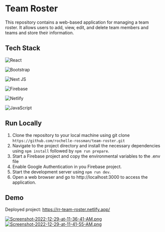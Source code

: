 
# Team Roster

This repository contains a web-based application for managing a team roster. It allows users to add, view, edit, and delete team members and teams and store their information.


## Tech Stack
![React](https://img.shields.io/badge/react-%2320232a.svg?style=for-the-badge&logo=react&logoColor=%2361DAFB)

![Bootstrap](https://img.shields.io/badge/bootstrap-%23563D7C.svg?style=for-the-badge&logo=bootstrap&logoColor=white)

![Next JS](https://img.shields.io/badge/Next-black?style=for-the-badge&logo=next.js&logoColor=white)

![Firebase](https://img.shields.io/badge/firebase-%23039BE5.svg?style=for-the-badge&logo=firebase)

![Netlify](https://img.shields.io/badge/netlify-%23000000.svg?style=for-the-badge&logo=netlify&logoColor=#00C7B7)

![JavaScript](https://img.shields.io/badge/javascript-%23323330.svg?style=for-the-badge&logo=javascript&logoColor=%23F7DF1E)
## Run Locally
1. Clone the repository to your local machine using git clone `https://github.com/rochelle-rossman/team-roster.git`
2. Navigate to the project directory and install the necessary dependencies using `npm install` followed by `npm run prepare`.
3. Start a Firebase project and copy the environmental variables to the .env file
4. Enable Google Authentication in you Firebase project.
5. Start the development server using `npm run dev`.
6. Open a web browser and go to http://localhost:3000 to access the application.

## Demo
Deployed project:
https://rr-team-roster.netlify.app/

[![Screenshot-2022-12-29-at-11-36-41-AM.png](https://i.postimg.cc/zBTTjD0X/Screenshot-2022-12-29-at-11-36-41-AM.png)](https://postimg.cc/XG7ZNbRT)
[![Screenshot-2022-12-29-at-11-41-55-AM.png](https://i.postimg.cc/2yzL7Q12/Screenshot-2022-12-29-at-11-41-55-AM.png)](https://postimg.cc/XGzvVycC)
